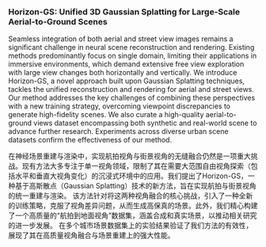 ### Horizon-GS: Unified 3D Gaussian Splatting for Large-Scale Aerial-to-Ground Scenes

Seamless integration of both aerial and street view images remains a significant challenge in neural scene reconstruction and rendering. Existing methods predominantly focus on single domain, limiting their applications in immersive environments, which demand extensive free view exploration with large view changes both horizontally and vertically. We introduce Horizon-GS, a novel approach built upon Gaussian Splatting techniques, tackles the unified reconstruction and rendering for aerial and street views. Our method addresses the key challenges of combining these perspectives with a new training strategy, overcoming viewpoint discrepancies to generate high-fidelity scenes. We also curate a high-quality aerial-to-ground views dataset encompassing both synthetic and real-world scene to advance further research. Experiments across diverse urban scene datasets confirm the effectiveness of our method.

在神经场景重建与渲染中，实现航拍视角与街景视角的无缝融合仍然是一项重大挑战。现有方法大多专注于单一视角领域，限制了其在需要大范围自由视角探索（包括水平和垂直大视角变化）的沉浸式环境中的应用。我们提出了Horizon-GS，一种基于高斯散点（Gaussian Splatting）技术的新方法，旨在实现航拍与街景视角的统一重建与渲染。
该方法针对将这两种视角融合的核心挑战，引入了一种全新的训练策略，克服了视角差异问题，从而生成高保真的场景。此外，我们精心构建了一个高质量的“航拍到地面视角”数据集，涵盖合成和真实场景，以推动相关研究的进一步发展。
在多个城市场景数据集上的实验结果验证了我们方法的有效性，展现了其在高质量视角融合与场景重建上的强大性能。

